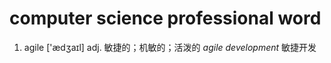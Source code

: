 # computer science professional word #

1. agile  ['ædʒaɪl] adj. 敏捷的；机敏的；活泼的
	*agile development*   敏捷开发